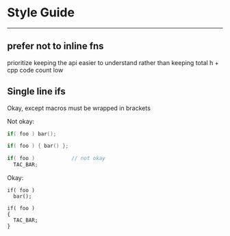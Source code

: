# Style Guide

---

## prefer not to inline fns

prioritize keeping the api easier to understand rather than
keeping total h + cpp code count low

## Single line ifs

Okay, except macros must be wrapped in brackets

Not okay:
```cpp
if( foo ) bar();

if( foo ) { bar() };

if( foo )            // not okay
  TAC_BAR; 
```

Okay:
```
if( foo )
  bar(); 

if( foo )
{
  TAC_BAR; 
}
```


